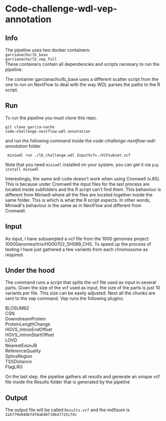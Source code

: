 # Code-challenge-wdl-vep-annotation

## Info
The pipeline uses two docker containers:   
<code>garcianacho/lb_base</code>   
<code>garcianacho/lb_vep_full</code>   
These containers contain all dependencies and scripts necesary to run the pipeline.  

The container garcianacho/lb_base uses a different scatter script from the one to run on NextFlow to deal with the way WDL parses the paths to the R script.  
   
## Run
To run the pipeline you must clone this repo.  

<code>git clone garcia-nacho code-challenge-nextflow-wdl-annotation</code>

and run the following command inside the *code-challenge-nextflow-wdl-annotation* folder

<code> miniwdl run ./lb_challenge.wdl InputVcf=./VCFsubset.vcf </code>
   
Note that you need <code>miniwdl</code> installed on your system, you can get it via <code>pip install miniwdl</code> 

Interestingly, the same wdl code doesn't work when using Cromwell (v.85). This is because under Cromwell the input files for the last process are located inside subfolders and the R script can't find them. This behaviour is different from Miniwdl where all the files are located together inside the same folder. This is which is what the R script expects. In other words, Miniwdl's behaviour is the same as in NextFlow and different from Cromwell. 
  
## Input
As input, I have subsampled a vcf file from the 1000 genomes project: 1000Genomes/trio/HG00702_SH089_CHS. To speed up the process of testing I have just gathered a few variants from each chromosome as required. 
   
## Under the hood   
The command runs a script that splits the vcf file used as input in several parts. Given the size of the vcf used as input, the size of the parts is just 10 variants per file. This size can be easily adjusted.
Next all the chunks are sent to the vep command. Vep runs the following plugins:
   
BLOSUM62   
CSN   
DownstreamProtein   
ProteinLengthChange   
HGVS_IntronEndOffset   
HGVS_IntronStartOffset   
LOVD   
NearestExonJB   
ReferenceQuality   
SpliceRegion   
TSSDistance   
FlagLRG   
   
On the last step, the pipeline gathers all results and generate an unique vcf file inside the Results folder that is generated by the pipeline 

## Output   
The output file will be called <code>Results.vcf</code> and the md5sum is <code>2a5f79e048b74f8ab98f10b47725c7dc</code>
